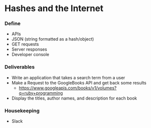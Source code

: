 # Hashes and the Internet

### Define

* APIs
* JSON (string formatted as a hash/object)
* GET requests
* Server responses
* Developer console

### Deliverables

* Write an application that takes a search term from a user
* Make a Request to the GoogleBooks API and get back some results
  * https://www.googleapis.com/books/v1/volumes?q=ruby+programming
* Display the titles, author names, and description for each book

### Housekeeping
* Slack
